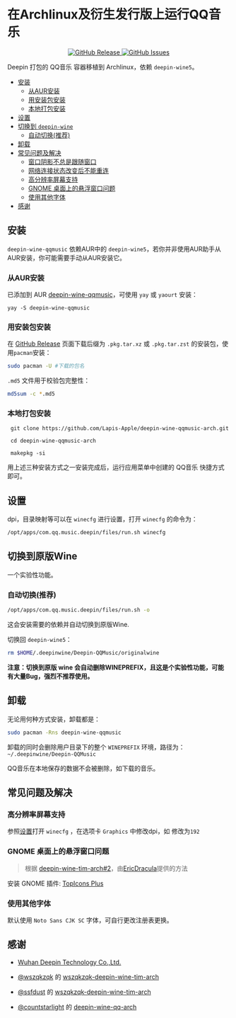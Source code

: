 在Archlinux及衍生发行版上运行QQ音乐
========

<p align="center">
  </a>
  <a href="https://github.com/Lapis-Apple/deepin-wine-qqmusic-arch/releases">
    <img src="https://img.shields.io/github/downloads/Lapis-Apple/deepin-wine-qqmusic-arch/total?logo=github&style=flat-square" alt="GitHub Release">
  </a>
  <a href="https://github.com/Lapis-Apple/deepin-wine-qqmusic-arch/issues">
    <img src="https://img.shields.io/github/issues/Lapis-Apple/deepin-wine-qqmusic-arch?logo=github&style=flat-square" alt="GitHub Issues">
  </a>
</p>

Deepin 打包的 QQ音乐 容器移植到 Archlinux，依赖 `deepin-wine5`。

<!-- TOC -->

- [安装](#安装)
    - [从AUR安装](#从aur安装)
    - [用安装包安装](#用安装包安装)
    - [本地打包安装](#本地打包安装)
- [设置](#设置)
- [切换到 `deepin-wine`](#切换到-deepin-wine)
    - [自动切换(推荐)](#自动切换)
- [卸载](#卸载)
- [常见问题及解决](#常见问题及解决)
    - [窗口阴影不总是跟随窗口](#不能记住密码)
    - [网络连接状态改变后不能重连](#网络连接状态改变后不能重连)
    - [高分辨率屏幕支持](#高分辨率屏幕支持)
    - [GNOME 桌面上的悬浮窗口问题](#gnome-桌面上的悬浮窗口问题)
    - [使用其他字体](#使用其他字体)
- [感谢](#感谢)

<!-- /TOC -->

## 安装

`deepin-wine-qqmusic` 依赖AUR中的 `deepin-wine5`，若你并非使用AUR助手从AUR安装，你可能需要手动从AUR安装它。

### 从AUR安装

已添加到 AUR [deepin-wine-qqmusic](https://aur.archlinux.org/packages/deepin-wine-qqmusic/)，可使用 `yay` 或 `yaourt` 安装：

```shell
yay -S deepin-wine-qqmusic
```

### 用安装包安装

在 [GitHub Release](https://github.com/Lapis-Apple/deepin-wine-qqmusic-arch/releases) 页面下载后缀为 `.pkg.tar.xz` 或 `.pkg.tar.zst` 的安装包，使用`pacman`安装：

```bash
sudo pacman -U #下载的包名
```

`.md5` 文件用于校验包完整性：

```bash
md5sum -c *.md5
```

### 本地打包安装

```shell
 git clone https://github.com/Lapis-Apple/deepin-wine-qqmusic-arch.git

 cd deepin-wine-qqmusic-arch
  
 makepkg -si
```

用上述三种安装方式之一安装完成后，运行应用菜单中创建的 QQ音乐 快捷方式即可。

## 设置

dpi，目录映射等可以在 `winecfg` 进行设置，打开 `winecfg` 的命令为：

```bash
/opt/apps/com.qq.music.deepin/files/run.sh winecfg
```


## 切换到原版Wine

一个实验性功能。

### 自动切换(推荐)

```bash
/opt/apps/com.qq.music.deepin/files/run.sh -o
```

这会安装需要的依赖并自动切换到原版Wine.

切换回 `deepin-wine5`：

```bash
rm $HOME/.deepinwine/Deepin-QQMusic/originalwine
```

**注意：切换到原版 wine 会自动删除WINEPREFIX，且这是个实验性功能，可能有大量Bug，强烈不推荐使用。**

## 卸载

无论用何种方式安装，卸载都是：

```bash
sudo pacman -Rns deepin-wine-qqmusic
```

卸载的同时会删除用户目录下的整个 `WINEPREFIX` 环境，路径为：`~/.deepinwine/Deepin-QQMusic`

QQ音乐在本地保存的数据不会被删除，如下载的音乐。

## 常见问题及解决


### 高分辨率屏幕支持

参照[设置](#设置)打开 `winecfg` ，在选项卡 `Graphics` 中修改dpi，如 修改为`192`

### GNOME 桌面上的悬浮窗口问题

> 根据 [deepin-wine-tim-arch#2](https://github.com/countstarlight/deepin-wine-tim-arch/issues/2)，由[EricDracula](https://github.com/EricDracula)提供的方法

安装 GNOME 插件: [TopIcons Plus](https://extensions.gnome.org/extension/1031/topicons/)

### 使用其他字体

默认使用 `Noto Sans CJK SC` 字体，可自行更改注册表更换。

## 感谢

* [Wuhan Deepin Technology Co.,Ltd.](http://www.deepin.org/)

* [@wszqkzqk](https://github.com/wszqkzqk) 的 [wszqkzqk-deepin-wine-tim-arch](https://github.com/wszqkzqk/wszqkzqk-deepin-wine-tim-arch)

* [@ssfdust](https://github.com/ssfdust) 的 [wszqkzqk-deepin-wine-tim-arch](https://github.com/ssfdust/wszqkzqk-deepin-wine-tim-arch)

* [@countstarlight](https://github.com/countstarlight) 的 [deepin-wine-qq-arch](https://github.com/countstarlight/deepin-wine-qq-arch)

